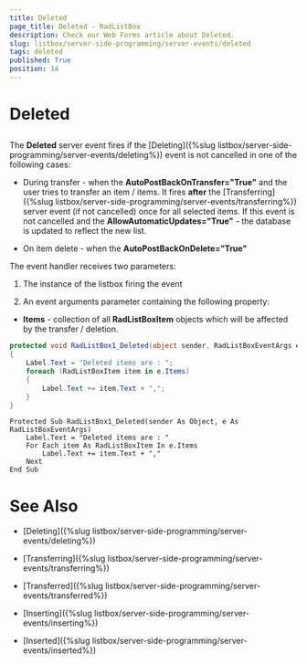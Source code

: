 ```yaml
---
title: Deleted
page_title: Deleted - RadListBox
description: Check our Web Forms article about Deleted.
slug: listbox/server-side-programming/server-events/deleted
tags: deleted
published: True
position: 14
---
```


# Deleted

## 

The **Deleted** server event fires if the [Deleting]({%slug listbox/server-side-programming/server-events/deleting%}) event is not cancelled in one of the following cases:

* During transfer - when the **AutoPostBackOnTransfer="True"** and the user tries to transfer an item / items. It fires **after** the [Transferring]({%slug listbox/server-side-programming/server-events/transferring%}) server event (if not cancelled) once for all selected items. If this event is not cancelled and the **AllowAutomaticUpdates="True"** - the database is updated to reflect the new list.


* On item delete - when the **AutoPostBackOnDelete="True"**

The event handler receives two parameters:

1. The instance of the listbox firing the event

2. An event arguments parameter containing the following property:

* **Items** - collection of all **RadListBoxItem** objects which will be affected by the transfer / deletion.


````C#
protected void RadListBox1_Deleted(object sender, RadListBoxEventArgs e)
{
	Label.Text = "Deleted items are : ";
	foreach (RadListBoxItem item in e.Items)
	{
		Label.Text += item.Text + ",";
	}
}
````
````VB.NET
Protected Sub RadListBox1_Deleted(sender As Object, e As RadListBoxEventArgs)
	Label.Text = "Deleted items are : "
	For Each item As RadListBoxItem In e.Items
		Label.Text += item.Text + ","
	Next
End Sub
````

# See Also

 * [Deleting]({%slug listbox/server-side-programming/server-events/deleting%})
 
 * [Transferring]({%slug listbox/server-side-programming/server-events/transferring%})
 
 * [Transferred]({%slug listbox/server-side-programming/server-events/transferred%})
 
 * [Inserting]({%slug listbox/server-side-programming/server-events/inserting%})
 
 * [Inserted]({%slug listbox/server-side-programming/server-events/inserted%})

